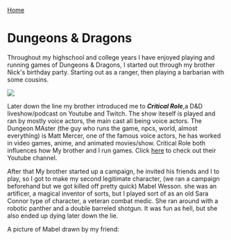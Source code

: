 [Home](README.md)

# Dungeons & Dragons

Throughout my highschool and college years I have enjoyed playing and running games of Dungeons & Dragons, I started out through my brother Nick's birthday party. Starting out as a ranger, then playing a barbarian with some cousins.

![](https://upload.wikimedia.org/wikipedia/en/d/d3/Critical_Role_logo%2C_from_social_media_2020.jpg)

Later down the line my brother introduced me to **_Critical Role_**,a D&D liveshow/podcast on Youtube and Twitch. The show iteself is played and ran by mostly voice actors, the main cast all being voice actors. The Dungeon MAster (the guy who runs the game, npcs, world, almost everything) is Matt Mercer, one of the famous voice actors, he has worked in video games, anime, and animated movies/show. Critical Role both influences how My brother and I run games. Click [here](https://www.youtube.com/c/criticalrole) to check out their Youtube channel.

After that My brother started up a campaign, he invited his friends and I to play, so I got to make my second legitimate character, (we ran a campaign beforehand but we got killed off pretty quick) Mabel Wesson. she was an artificer, a magical inventor of sorts, but I played sort of as an old Sara Connor type of character, a veteran combat medic. She ran around with a robotic panther and a double barreled shotgun. It was fun as hell, but she also ended up dying later down the lie.

A picture of Mabel drawn by my friend:
[](Mabel_Wesson.jpg)
